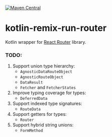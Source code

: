 [![Maven Central](https://img.shields.io/maven-central/v/org.jetbrains.kotlin-wrappers/kotlin-remix-run-router)](https://mvnrepository.com/artifact/org.jetbrains.kotlin-wrappers/kotlin-remix-run-router)

# kotlin-remix-run-router

Kotlin wrapper for [React Router](https://remix.run/docs/en/v1/other-api/react-router) library.

### TODO:

1) Support union type hierarchy:
    * `AgnosticDataRouteObject`
    * `AgnosticRouteObject`
    * `DataResult`
    * `Fetcher` and `FetcherStates`
2) Improve typing coverage for types:
    * `DeferredData`
3) Support indexed type signatures:
    * `RouteData`
4) Support getters for types:
    * `Router`
5) Support hybrid string unions:
    * `FormMethod`


